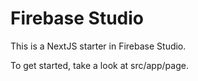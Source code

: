 # Firebase Studio

This is a NextJS starter in Firebase Studio.

To get started, take a look at src/app/page.
